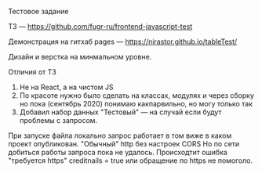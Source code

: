 Тестовое задание

ТЗ — https://github.com/fugr-ru/frontend-javascript-test

Демонстрация на гитхаб pages — https://nirastor.github.io/tableTest/

Дизайн и верстка на минмальном уровне.

Отличия от ТЗ

1. Не на React, а на чистом JS
2. По красоте нужно было сделать на классах, модулях и через сборку но пока (сентябрь 2020) понимаю какпарвильно, но могу только так
3. Добавил набор данных "Тестовый" — на случай если будут проблемы с запросом.

При запуске файла локально запрос работает в том виже в каком проект опубликован.
"Обычный" http без настроек CORS
Но по сети добиться работы запроса пока не удалось. Происходтит ошибка "требуется https" creditnails = true или обращение по https не помоголо.

